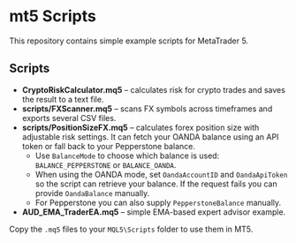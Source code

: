 # mt5 Scripts

This repository contains simple example scripts for MetaTrader 5.

## Scripts

- **CryptoRiskCalculator.mq5** – calculates risk for crypto trades and saves the result to a text file.
- **scripts/FXScanner.mq5** – scans FX symbols across timeframes and exports several CSV files.
- **scripts/PositionSizeFX.mq5** – calculates forex position size with adjustable risk settings. It can fetch your OANDA balance using an API token or fall back to your Pepperstone balance.
  - Use `BalanceMode` to choose which balance is used: `BALANCE_PEPPERSTONE` or `BALANCE_OANDA`.
  - When using the OANDA mode, set `OandaAccountID` and `OandaApiToken` so the script can retrieve your balance. If the request fails you can provide `OandaBalance` manually.
  - For Pepperstone you can also supply `PepperstoneBalance` manually.
- **AUD_EMA_TraderEA.mq5** – simple EMA-based expert advisor example.

Copy the `.mq5` files to your `MQL5\Scripts` folder to use them in MT5.
